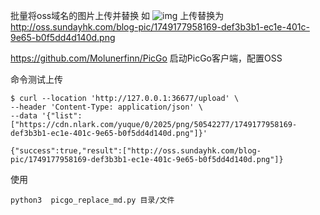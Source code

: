 批量将oss域名的图片上传并替换
如
![img](https://cdn.nlark.com/yuque/0/2025/png/50542277/1749177958169-def3b3b1-ec1e-401c-9e65-b0f5dd4d140d.png)
上传替换为
http://oss.sundayhk.com/blog-pic/1749177958169-def3b3b1-ec1e-401c-9e65-b0f5dd4d140d.png


https://github.com/Molunerfinn/PicGo
启动PicGo客户端，配置OSS

命令测试上传
```
$ curl --location 'http://127.0.0.1:36677/upload' \
--header 'Content-Type: application/json' \
--data '{"list": ["https://cdn.nlark.com/yuque/0/2025/png/50542277/1749177958169-def3b3b1-ec1e-401c-9e65-b0f5dd4d140d.png"]}'

{"success":true,"result":["http://oss.sundayhk.com/blog-pic/1749177958169-def3b3b1-ec1e-401c-9e65-b0f5dd4d140d.png"]}
```

使用
```
python3  picgo_replace_md.py 目录/文件
```